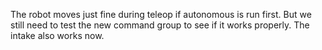 The robot moves just fine during teleop if autonomous is run first. But we still need to test the new command group to see if it works properly. The intake also works now. 
